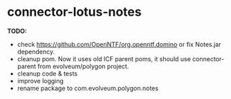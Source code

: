 connector-lotus-notes
=====================

**TODO:**

* check https://github.com/OpenNTF/org.openntf.domino or fix Notes.jar dependency.
* cleanup pom. Now it uses old ICF parent poms, it should use connector-parent from evolveum/polygon project.
* cleanup code & tests
* improve logging
* rename package to com.evolveum.polygon.notes